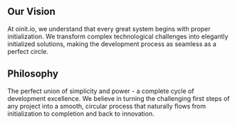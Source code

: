 ## Our Vision

At oinit.io, we understand that every great system begins with proper initialization. We transform complex technological challenges into elegantly initialized solutions, making the development process as seamless as a perfect circle.

## Philosophy

The perfect union of simplicity and power - a complete cycle of development excellence. We believe in turning the challenging first steps of any project into a smooth, circular process that naturally flows from initialization to completion and back to innovation.
